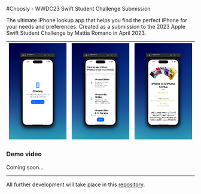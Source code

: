 #Choosly - WWDC23 Swift Student Challenge Submission

The ultimate iPhone lookup app that helps you find the perfect iPhone for your needs and preferences. Created as a submission to the 2023 Apple Swift Student Challenge by Mattia Romano in April 2023.


| ![App screenshot](Resources/Screenshot-Light1.png) | ![App screenshot](Resources/Screenshot-Light3.png) | ![App screenshot](Resources/Screenshot-Light4.png) 
--- | --- | ---



### Demo video 

Coming soon...

---
All further development will take place in this [repository](https://github.com/matttiaromano/Choosly-WWDC23).
